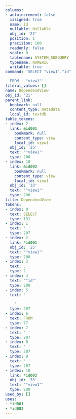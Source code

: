 ```yaml
---
columns:
- autoincrement: false
  issigned: true
  name: id
  nullable: Nullable
  obj_id: '22'
  position: 1
  precision: 100
  readonly: false
  scale: 0
  tablename: SYSTEM_SUBQUERY
  typename: NUMERIC
  writable: true
command: 'SELECT "view1"."id"

  FROM   "view1"'
literal_values: []
name: DependendView
obj_id: '21'
parent_link:
  bookmark: null
  content_type: metadata
  local_id: testdb
table_tokens:
- index: 2
  link: &id001
    bookmark: null
    content_type: view
    local_id: view1
  obj_id: '25'
  text: '"view1"'
  type: 200
- index: 10
  link: &id002
    bookmark: null
    content_type: view
    local_id: view1
  obj_id: '33'
  text: '"view1"'
  type: 200
title: DependendView
tokens:
- index: 0
  text: SELECT
  type: 131
- index: 1
  text: ' '
  type: 207
- index: 2
  link: *id001
  obj_id: '25'
  text: '"view1"'
  type: 200
- index: 3
  text: .
  type: 2
- index: 4
  text: '"id"'
  type: 200
- index: 5
  text: '

    '
  type: 207
- index: 6
  text: FROM
  type: 77
- index: 7
  text: ' '
  type: 207
- index: 8
  text: ' '
  type: 207
- index: 9
  text: ' '
  type: 207
- index: 10
  link: *id002
  obj_id: '33'
  text: '"view1"'
  type: 200
used_by: []
uses:
- *id001
- *id002
---
```

